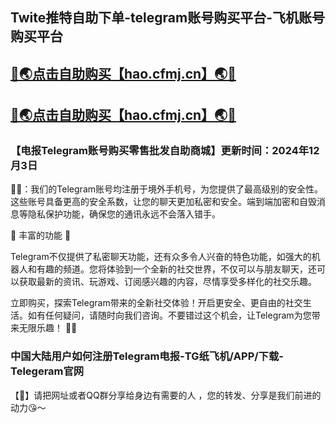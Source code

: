 Twite推特自助下单-telegram账号购买平台-飞机账号购买平台
----
[🔞🌏点击自助购买【hao.cfmj.cn】🌏🔞](https://zizhuapp.github.io/)
----
[🔞🌏点击自助购买【hao.cfmj.cn】🌏🔞](https://zizhuapp.github.io/)
----
<h3>【电报Telegram账号购买零售批发自助商城】更新时间：2024年12月3日</h3>

🔞📢：我们的Telegram账号均注册于境外手机号，为您提供了最高级别的安全性。这些账号具备更高的安全系数，让您的聊天更加私密和安全。端到端加密和自毁消息等隐私保护功能，确保您的通讯永远不会落入错手。

🚀 丰富的功能 🚀

Telegram不仅提供了私密聊天功能，还有众多令人兴奋的特色功能，如强大的机器人和有趣的频道。您将体验到一个全新的社交世界，不仅可以与朋友聊天，还可以获取最新的资讯、玩游戏、订阅感兴趣的内容，尽情享受多样化的社交乐趣。

立即购买，探索Telegram带来的全新社交体验！开启更安全、更自由的社交生活。如有任何疑问，请随时向我们咨询。不要错过这个机会，让Telegram为您带来无限乐趣！ 🚀📱

<h3>中国大陆用户如何注册Telegram电报-TG纸飞机/APP/下载-Telegeram官网</h3>
【🔞】请把网址或者QQ群分享给身边有需要的人 ，您的转发、分享是我们前进的动力😘～

